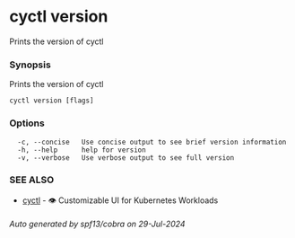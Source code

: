 # cyctl version

Prints the version of cyctl

### Synopsis

Prints the version of cyctl

```
cyctl version [flags]
```

### Options

```
  -c, --concise   Use concise output to see brief version information
  -h, --help      help for version
  -v, --verbose   Use verbose output to see full version
```

### SEE ALSO

* [cyctl](cyctl.md)	 - 👁️ Customizable UI for Kubernetes Workloads

###### Auto generated by spf13/cobra on 29-Jul-2024

